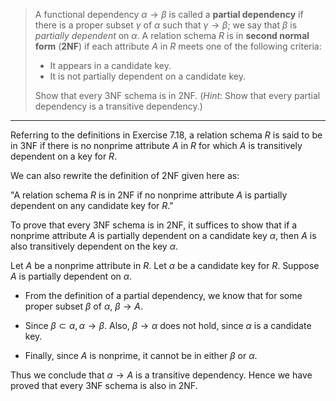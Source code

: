 > A functional dependency $\alpha \rightarrow \beta$ is called a **partial dependency** 
> if there is a proper subset $\gamma$ of $\alpha$ such that $\gamma \rightarrow \beta$; 
> we say that $\beta$ is _partially dependent_ on $\alpha$. A relation schema $R$ is 
> in **second normal form** (**2NF**) if each attribute $A$ in $R$ meets one of the 
> following criteria: 
> 
> * It appears in a candidate key. 
> * It is not partially dependent on a candidate key. 
> 
> Show that every 3NF schema is in 2NF. (_Hint_: Show that every partial dependency is a 
> transitive dependency.)

--------------------------------

Referring to the definitions in Exercise 7.18, a relation schema $R$ is said to be in 3NF 
if there is no nonprime attribute $A$ in $R$ for which $A$ is transitively dependent on a 
key for $R$. 

We can also rewrite the definition of 2NF given here as: 

"A relation schema $R$ is in 2NF if no nonprime attribute $A$ is partially dependent on 
any candidate key for $R$."

To prove that every 3NF schema is in 2NF, it suffices to show that if a nonprime attribute 
$A$ is partially dependent on a candidate key $\alpha$, then $A$ is also transitively dependent
on the key $\alpha$. 

Let $A$ be a nonprime attribute in $R$. Let $\alpha$ be a candidate key for $R$. Suppose $A$ 
is partially dependent on $\alpha$. 

* From the definition of a partial dependency, we know that for some proper subset $\beta$
of $\alpha$, $\beta \rightarrow A$. 

* Since $\beta \subset \alpha, \alpha \rightarrow \beta$. Also, $\beta \rightarrow \alpha$ does 
not hold, since $\alpha$ is a candidate key. 

* Finally, since $A$ is nonprime, it cannot be in either $\beta$ or $\alpha$. 

Thus we conclude that $\alpha \rightarrow A$ is a transitive dependency. Hence we have proved that 
every 3NF schema is also in 2NF. 